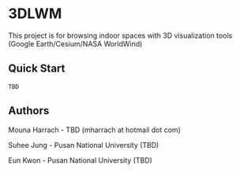 # 3DLWM

This project is for browsing indoor spaces with 3D visualization tools (Google Earth/Cesium/NASA WorldWind)

## Quick Start
````TBD````

## Authors

Mouna Harrach - TBD (mharrach at hotmail dot com)

Suhee Jung - Pusan National University (TBD)

Eun Kwon - Pusan National University (TBD)
